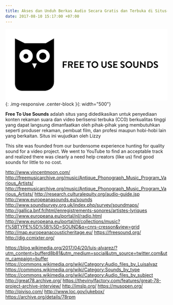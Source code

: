 ```yaml
---
title: Akses dan Unduh Berkas Audio Secara Gratis dan Terbuka di Situs-Situs Ini!
date: 2017-08-10 15:17:00 +07:00
---
```


![Free-to-use-sounds-logo.png](/uploads/Free-to-use-sounds-logo.png){: .img-responsive .center-block }{: width="500"}

**Free To Use Sounds** adalah situs yang didedikasikan untuk penyediaan konten rekaman suara dan video berlisensi terbuka (CC0) berkualitas tinggi yang dapat langsung dimanfaatkan oleh pihak-pihak yang membutuhkan seperti produser rekaman, pembuat film, dan profesi maupun hobi-hobi lain yang berkaitan. Situs ini wujudkan oleh Lizzy 

This site was founded from our burdensome experience hunting for quality sound for a video project. We went to YouTube to find an acceptable track and realized there was clearly a need help creators (like us) find good sounds for little to no cost.

http://www.vincentmoon.com/
http://freemusicarchive.org/music/Antique_Phonograph_Music_Program_Various_Artists/
http://freemusicarchive.org/music/Antique_Phonograph_Music_Program_Various_Artists/
http://research.culturalequity.org/audio-guide.jsp
http://www.europeanasounds.eu/sounds
http://www.soundsurvey.org.uk/index.php/survey/soundmaps/
http://gallica.bnf.fr/html/enregistrements-sonores/artistes-lyriques
http://www.europeana.eu/portal/nl/radio.html
http://www.europeana.eu/portal/nl/collections/music?f%5BTYPE%5D%5B%5D=SOUND&q=cnrs-cresson&view=grid
http://map.europeanacousticheritage.eu/
https://freesound.org/
http://dig.ccmixter.org/

https://blog.wikimedia.org/2017/04/20/luis-alvarez/?utm_content=bufferd8b81&utm_medium=social&utm_source=twitter.com&utm_campaign=buffer
https://commons.wikimedia.org/wiki/Category:Audio_files_by_Luisalvaz
https://commons.wikimedia.org/wiki/Category:Sounds_by_type
https://commons.wikimedia.org/wiki/Category:Audio_files_by_subject
http://great78.archive.org/
https://thevinylfactory.com/features/great-78-project-archive-interview/
http://imslp.org/
https://musopen.org/
http://piviso.com/
http://www.loc.gov/jukebox/
https://archive.org/details/78rpm